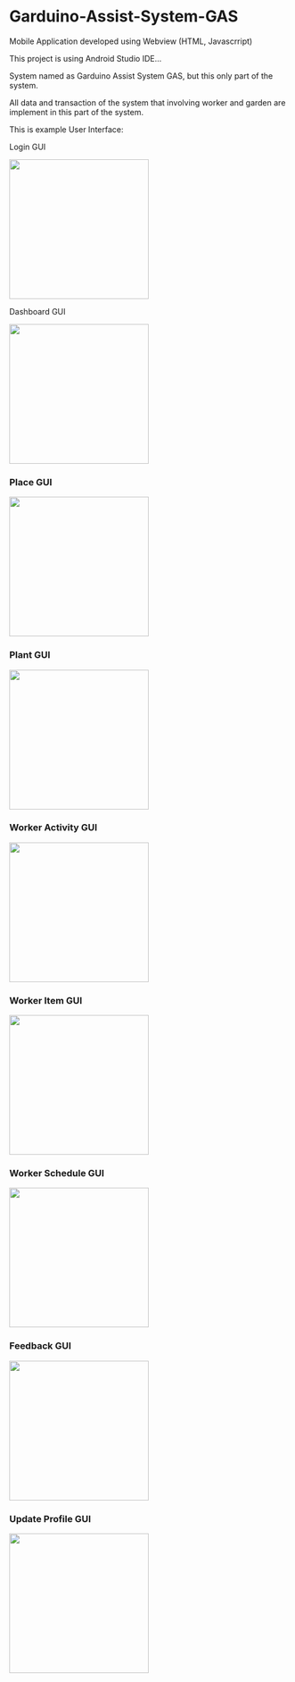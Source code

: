 # Garduino-Assist-System-GAS

Mobile Application developed using Webview (HTML, Javascrript)

This project is using Android Studio IDE...

System named as Garduino Assist System GAS, but this only part of the system.

All data and transaction of the system that involving worker and garden are implement in this part of the system.

This is example User Interface:

<p>Login GUI</p>
<kbd><img src="https://github.com/Syahiddan/Garduino-Assist-System-GAS/blob/master/GUI/login.png" width="250"></kbd>

<p>Dashboard GUI</p>
<img src="https://github.com/Syahiddan/Garduino-Assist-System-GAS/blob/master/GUI/dashboard.png" width="250">

<h3>Place GUI</h3>
<img src="https://github.com/Syahiddan/Garduino-Assist-System-GAS/blob/master/GUI/PlaceActivity.png" width="250">

<h3>Plant GUI</h3>
<img src="https://github.com/Syahiddan/Garduino-Assist-System-GAS/blob/master/GUI/PlantActivity.png" width="250">

<h3>Worker Activity GUI</h3>
<img src="https://github.com/Syahiddan/Garduino-Assist-System-GAS/blob/master/GUI/WorkerActivity.png" width="250">

<h3>Worker Item GUI</h3>
<img src="https://github.com/Syahiddan/Garduino-Assist-System-GAS/blob/master/GUI/WorkerItem.png" width="250">

<h3>Worker Schedule GUI</h3>
<img src="https://github.com/Syahiddan/Garduino-Assist-System-GAS/blob/master/GUI/WorkerSchedule.png" width="250">
<h3>Feedback GUI</h3>
<img src="https://github.com/Syahiddan/Garduino-Assist-System-GAS/blob/master/GUI/feedbackActivity.png" width="250">

<h3>Update Profile GUI</h3>
<img src="https://github.com/Syahiddan/Garduino-Assist-System-GAS/blob/master/GUI/updateProfileActivity.png" width="250">
